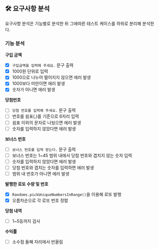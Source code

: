 ## 🛠 요구사항 분석

요구사항 분석은 기능별로 분석한 뒤 그에따른 테스트 케이스를 하위로 분리해 분석한다.

### 기능 분석

**구입 금액**

- [x] `구입금액을 입력해 주세요.` 문구 출력
- [x] 1000원 단위로 입력
- [x] 1000으로 나누어 떨어지지 않으면 에러 발생
- [x] 1000보다 미만이면 에러 발생
- [x] 숫자가 아니면 에러 발생

**당첨번호**

- [ ] `당첨 번호를 입력해 주세요.` 문구 출력
- [ ] 번호를 쉼표(,)를 기준으로 6자리 입력
- [ ] 쉼표 이외의 문자로 나눴으면 에러 발생
- [ ] 숫자를 입력하지 않았다면 에러 발생

**보너스 번호**
- [ ] `보너스 번호를 입력 받는다.` 문구 출력
- [ ] 보너스 번호는 1~45 범위 내에서 당첨 번호와 겹치지 않는 숫자 입력
- [ ] 숫자를 입력하지 않았다면 에러 발생
- [ ] 당첨 번호와 겹치는 숫자를 입력하면 에러 발생
- [ ] 범위 내 번호가 아니면 에러 발생

**발행한 로또 수량 및 번호**
- [x] `Randoms.pickUniqueNumbersInRange()`을 이용해 로또 발행
- [x] 오름차순으로 각 로또 번호 정렬

**당첨 내역**
- [ ] 1~5등까지 검사

**수익률**
- [ ] 소수점 둘째 자리에서 반올림